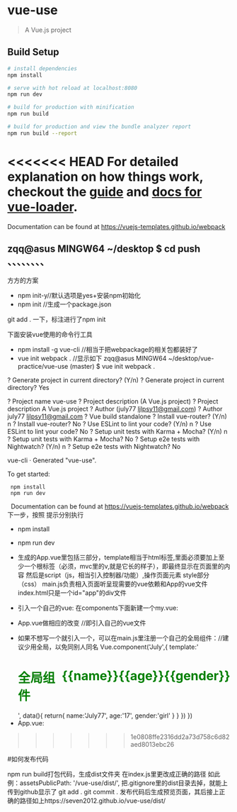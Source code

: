 # vue-use

> A Vue.js project

## Build Setup

``` bash
# install dependencies
npm install

# serve with hot reload at localhost:8080
npm run dev

# build for production with minification
npm run build

# build for production and view the bundle analyzer report
npm run build --report
```

<<<<<<< HEAD
For detailed explanation on how things work, checkout the [guide](http://vuejs-templates.github.io/webpack/) and [docs for vue-loader](http://vuejs.github.io/vue-loader).
=======
   Documentation can be found at https://vuejs-templates.github.io/webpack


zqq@asus MINGW64 ~/desktop
$ cd push
、、、、、、、、
-----------------------------------------------------------------------------------------------------------------------------------
方方的方案
- npm init-y//默认选项是yes+安装npm初始化
- npm init //生成一个package.json

git add . 一下，标注进行了npm init

下面安装vue使用的命令行工具
- npm install -g vue-cli //相当于把webpackage的相关包都装好了
- vue init webpack .  //显示如下
zqq@asus MINGW64 ~/desktop/vue-practice/vue-use (master)
$ vue init webpack .

? Generate project in current directory? (Y/n)
? Generate project in current directory? Yes

? Project name vue-use
? Project description (A Vue.js project)
? Project description A Vue.js project
? Author (july77 <ljlpsy11@gmail.com>)
? Author july77 <ljlpsy11@gmail.com>
? Vue build standalone
? Install vue-router? (Y/n) n
? Install vue-router? No
? Use ESLint to lint your code? (Y/n) n
? Use ESLint to lint your code? No
? Setup unit tests with Karma + Mocha? (Y/n) n
? Setup unit tests with Karma + Mocha? No
? Setup e2e tests with Nightwatch? (Y/n) n
? Setup e2e tests with Nightwatch? No

   vue-cli · Generated "vue-use".

   To get started:

     npm install
     npm run dev

   Documentation can be found at https://vuejs-templates.github.io/webpack
下一步，按照 提示分别执行
- npm install
- npm run dev

- 生成的App.vue里包括三部分，template相当于html标签,里面必须要加上至少一个根标签（必须，mvc里的v,就是它长的样子），即最终显示在页面里的内容
然后是script（js，相当引入控制器/功能）,操作页面元素
style部分（css）
main.js负责相入页面听呈现需要的vue依赖和App的vue文件
index.html只是一个id="app"的div文件

- 引入一个自己的vue:
在components下面新建一个my.vue:
<template>
    <dl id="test">
        <dt>姓名</dt>
        <dd>eleven</dd>
        <dt>年龄</dt>
        <dd>18</dd>
        <dt>性别</dt>
        <dd>female</dd>
    </dl>
</template>

<style>
      #test{
        text-align: center;
        color:red;
        display:flex;
        justify-content: center; 
        align-items: center; 
      }
</style>
- App.vue做相应的改变 //即引入自己的vue文件
<template>
  <div id="app">
    <My></My>
    <Hello />
  </div>
</template>

<script>
import My from './components/My' //也可建在别的目录，但路径要做相应的改变
import Hello from './components/Hello'
export default {
  name: 'app',
  components: {
    "My": My,
    "Hello": Hello
  }
}
</script>

- 如果不想写一个就引入一个，可以在main.js里注册一个自己的全局组件：//建议少用全局，以免同别人同名
Vue.component('July',{
  template:'<h1 id="july">全局组件<div>{{name}}</div><div>{{age}}</div><div>{{gender}}</div></h1>',
  data(){
    return{
      name:'July77',
      age:'17',
      gender:'girl'
    }
  }
})
})
- App.vue:
<template>
  <div id="app">
    <My></My>
    <July />
  </div>
</template>

<script>
import My from './components/My'

export default {
  name: 'app',
  components: {
    "My": My,
  }
}
</script>

<style>
#app {
  font-family: 'Avenir', Helvetica, Arial, sans-serif;
  -webkit-font-smoothing: antialiased;
  -moz-osx-font-smoothing: grayscale;
  text-align: center;
  color: #2c3e50;
  margin-top: 60px;
}
#test{
        text-align: center;
        color:red;
        display:flex;
        justify-content: center; 
        align-items: center; 
}
#july{
  color:green;
  display:flex;
  justify-content:space-between;
}
</style>
>>>>>>> 1e0808ffe2316dd2a73d758c6d82aed8013ebc26


#如何发布代码

npm run build打包代码，生成dist文件夹
在index.js里更改成正确的路径 如此例：assetsPublicPath: '/vue-use/dist/',
把.gitignore里的dist目录去掉，就能上传到github显示了
git add .
git commit .
发布代码后生成预览页面，其后接上正确的路径如上https://seven2012.github.io/vue-use/dist/
